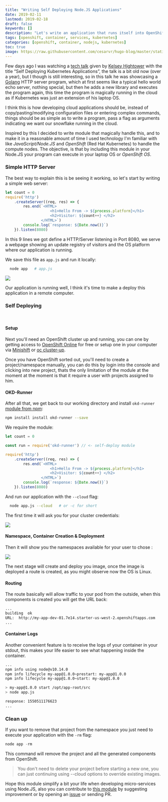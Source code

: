 ```yaml
---
title: "Writing Self Deploying Node.JS Applications"
date: 2019-02-11
lastmod: 2019-02-18
draft: false
keywords: []
description: "Let's write an application that runs itself into OpenShift."
tags: [openshift, container, services, kubernetes]
categories: [openshift, container, nodejs, kubernetes]
toc: true
image: https://raw.githubusercontent.com/cesarvr/hugo-blog/master/static/static/logo/js.png
---
```


Few days ago I was watching a [tech talk](https://www.youtube.com/watch?v=XPC-hFL-4lU) given by [Kelsey Hightower](https://twitter.com/kelseyhightower) with the title “Self Deploying Kubernetes Applications”, the talk is a bit old now (over a year), but I though is still interesting, so in this talk he was showcasing a [Golang](https://golang.org) HTTP server program, which at first seems like a typical hello world echo server, nothing special, but then he adds a new library and executes the program again, this time the program is magically running in the cloud as if Kubernetes was just an extension of his laptop OS.

<!--more-->

I think this is how developing cloud applications should be, instead of copy/pasting/modifying configuration files or entering complex commands, things should be as simple as to write a program, pass a flag as arguments indicating we want our snowflake running in the cloud.

Inspired by this I decided to write module that magically handle this, and to make it in a reasonable amount of time I used technology I'm familiar with like *JavaScript/Node.JS* and *OpenShift* (Red Hat Kubernetes) to handle the compute nodes. The objective, is that by including this module in your Node.JS your program can execute in your laptop OS or *OpenShift OS*.


### Simple HTTP Server

The best way to explain this is be seeing it working, so let's start by writing a simple web server:

```js
let count = 0
require('http')
    .createServer((req, res) => {
        res.end(`<HTML>
                    <h1>Hello From -> ${process.platform}</h1>
                    <h2>Visitor: ${count++} </h2>
                </HTML>`)
        console.log(`response: ${Date.now()}`)
    }).listen(8080)
```
In this 9 lines we got define a HTTP/Server listening in Port 8080, we serve a webpage showing an update registry of visitors and the OS platform where our application is running.

We save this file as ``app.js`` and run it locally:

```sh
  node app   # app.js
```

![](https://github.com/cesarvr/hugo-blog/blob/master/static/self-deploy/self-deploy-before.gif?raw=true)


Our application is running well, I think it's time to make a deploy this application in a remote computer.

### Self Deploying
<BR>

#### Setup
Next you'll need an OpenShift cluster up and running, you can one by getting access to [OpenShift Online](https://manage.openshift.com/) for free or setup one in your computer via [Minishift](https://github.com/minishift/minishift) or [oc cluster-up](https://github.com/cesarvr/Openshift#ocup).

Once you have OpenShift sorted out, you'll need to create a project/namespace manually, you can do this by login into the console and clicking into new project, thats the only limitation of the module at the moment at the moment is that it require a user with projects assigned to him.

#### OKD-Runner

After all that, we get back to our working directory and install ``okd-runner`` [module from npm](https://www.npmjs.com/package/okd-runner):

```sh
npm install install okd-runner --save
```

We require the module:

```js
let count = 0

const run = require('okd-runner') // <- self-deploy module

require('http')
    .createServer((req, res) => {
        res.end(`<HTML>
                    <h1>Hello From -> ${process.platform}</h1>
                    <h2>Visitor: ${count++} </h2>
                </HTML>`)
        console.log(`response: ${Date.now()}`)
    }).listen(8080)
```

And run our application with the ``--cloud`` flag:


```sh
  node app.js --cloud   # or -c for short
```

The first time it will ask you for your cluster credentials:

![](https://github.com/cesarvr/hugo-blog/blob/master/static/self-deploy/creds.gif?raw=true)


#### Namespace, Container Creation & Deployment

Then it will show you the namespaces available for your user to chose :

![](https://github.com/cesarvr/hugo-blog/blob/master/static/self-deploy/deploy.gif?raw=true)

The next stage will create and deploy you image, once the image is deployed a route is created, as you might observe now the OS is Linux.


#### Routing

The route basically will allow traffic to your pod from the outside, when this components is created you will get the URL back:

```sh
...
building  ok
URL:  http://my-app-dev-01.7e14.starter-us-west-2.openshiftapps.com
...
```

#### Container Logs

Another convenient feature is to receive the logs of your container in your stdout, this makes your life easier to see what happening inside the container.

```sh
...
npm info using node@v10.14.0
npm info lifecycle my-app@1.0.0~prestart: my-app@1.0.0
npm info lifecycle my-app@1.0.0~start: my-app@1.0.0

> my-app@1.0.0 start /opt/app-root/src
> node app.js

response: 1550511176623
...
```


### Clean up

If you want to remove that project from the namespace you just need to execute your application with the ``-rm`` flag:

```js
node app -rm
```

This command will remove the project and all the generated components from OpenShift.

> You don't need to delete your project before starting a new one, you can just continuing using --cloud options to override existing images.

Hope this module simplify a bit your life when developing micro-services using Node.JS, also you can contribute to [this module](https://github.com/cesarvr/okd-runner) by suggesting improvement or by opening an [issue](https://github.com/cesarvr/okd-runner/issues) or sending PR.  
